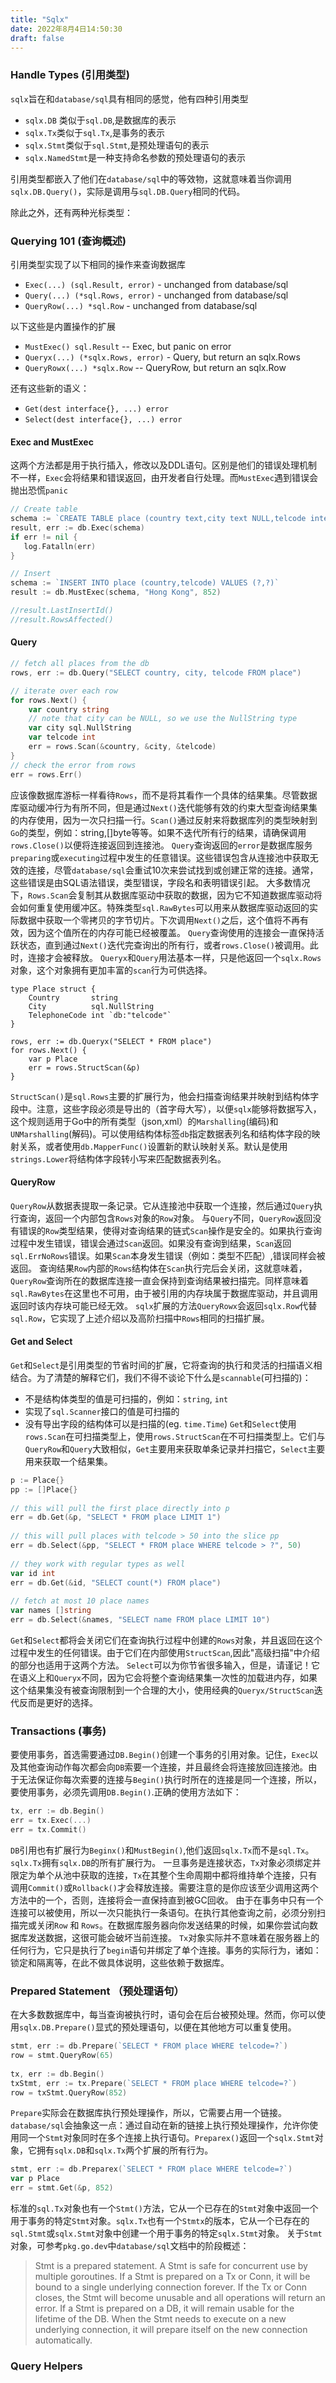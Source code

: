 ```yaml
---
title: "Sqlx"
date: 2022年8月4日14:50:30
draft: false
---
```


### Handle Types (引用类型)

`sqlx`旨在和`database/sql`具有相同的感觉，他有四种引用类型

- `sqlx.DB` 类似于`sql.DB`,是数据库的表示
- `sqlx.Tx`类似于`sql.Tx`,是事务的表示
- `sqlx.Stmt`类似于`sql.Stmt`,是预处理语句的表示
- `sqlx.NamedStmt`是一种支持命名参数的预处理语句的表示

引用类型都嵌入了他们在`database/sql`中的等效物，这就意味着当你调用`sqlx.DB.Query()`，实际是调用与`sql.DB.Query`相同的代码。

除此之外，还有两种光标类型：


### Querying 101 (查询概述)
引用类型实现了以下相同的操作来查询数据库
- `Exec(...) (sql.Result, error)` - unchanged from database/sql
- `Query(...) (*sql.Rows, error)` - unchanged from database/sql
- `QueryRow(...) *sql.Row` - unchanged from database/sql

以下这些是内置操作的扩展
- `MustExec() sql.Result` -- Exec, but panic on error
- `Queryx(...) (*sqlx.Rows, error)` - Query, but return an sqlx.Rows
- `QueryRowx(...) *sqlx.Row` -- QueryRow, but return an sqlx.Row

还有这些新的语义：
- `Get(dest interface{}, ...) error`
- `Select(dest interface{}, ...) error`

#### Exec and MustExec
这两个方法都是用于执行插入，修改以及DDL语句。区别是他们的错误处理机制不一样，`Exec`会将结果和错误返回，由开发者自行处理。而`MustExec`遇到错误会抛出恐慌`panic`

```Go
// Create table
schema := `CREATE TABLE place (country text,city text NULL,telcode integer);`  
result, err := db.Exec(schema)  
if err != nil {  
   log.Fatalln(err)  
}  

// Insert
schema := `INSERT INTO place (country,telcode) VALUES (?,?)`  
result := db.MustExec(schema, "Hong Kong", 852)

//result.LastInsertId()  
//result.RowsAffected()
```

#### Query
```Go
// fetch all places from the db
rows, err := db.Query("SELECT country, city, telcode FROM place")

// iterate over each row
for rows.Next() {
	var country string
	// note that city can be NULL, so we use the NullString type
	var city sql.NullString
	var telcode int
	err = rows.Scan(&country, &city, &telcode)
}
// check the error from rows
err = rows.Err()
```

应该像数据库游标一样看待`Rows`，而不是将其看作一个具体的结果集。尽管数据库驱动缓冲行为有所不同，但是通过`Next()`迭代能够有效的约束大型查询结果集的内存使用，因为一次只扫描一行。`Scan()`通过反射来将数据库列的类型映射到`Go`的类型，例如：string,[]byte等等。如果不迭代所有行的结果，请确保调用`rows.Close()`以便将连接返回到连接池。
`Query`查询返回的`error`是数据库服务`preparing`或`executing`过程中发生的任意错误。这些错误包含从连接池中获取无效的连接，尽管`database/sql`会重试10次来尝试找到或创建正常的连接。通常，这些错误是由SQL语法错误，类型错误，字段名和表明错误引起。
大多数情况下，`Rows.Scan`会复制其从数据库驱动中获取的数据，因为它不知道数据库驱动将会如何重复使用缓冲区。特殊类型`sql.RawBytes`可以用来从数据库驱动返回的实际数据中获取一个零拷贝的字节切片。下次调用`Next()`之后，这个值将不再有效，因为这个值所在的内存可能已经被覆盖。
`Query`查询使用的连接会一直保持活跃状态，直到通过`Next()`迭代完查询出的所有行，或者`rows.Close()`被调用。此时，连接才会被释放。
`Queryx`和`Query`用法基本一样，只是他返回一个`sqlx.Rows`对象，这个对象拥有更加丰富的`scan`行为可供选择。

```
type Place struct {
    Country       string
    City          sql.NullString
    TelephoneCode int `db:"telcode"`
}
 
rows, err := db.Queryx("SELECT * FROM place")
for rows.Next() {
    var p Place
    err = rows.StructScan(&p)
}
```
`StructScan()`是`sql.Rows`主要的扩展行为，他会扫描查询结果并映射到结构体字段中。注意，这些字段必须是导出的（首字母大写），以便`sqlx`能够将数据写入，这个规则适用于Go中的所有类型（json,xml）的`Marshalling`(编码)和`UNMarshalling`(解码)。可以使用结构体标签`db`指定数据表列名和结构体字段的映射关系，或者使用`db.MapperFunc()`设置新的默认映射关系。默认是使用`strings.Lower`将结构体字段转小写来匹配数据表列名。

#### QueryRow
`QueryRow`从数据表提取一条记录。它从连接池中获取一个连接，然后通过`Query`执行查询，返回一个内部包含`Rows`对象的`Row`对象。
与`Query`不同，`QueryRow`返回没有错误的`Row`类型结果，使得对查询结果的链式`Scan`操作是安全的。如果执行查询过程中发生错误，错误会通过`Scan`返回。如果没有查询到结果，`Scan`返回`sql.ErrNoRows`错误。如果`Scan`本身发生错误（例如：类型不匹配）,错误同样会被返回。
查询结果`Row`内部的`Rows`结构体在`Scan`执行完后会关闭，这就意味着，`QueryRow`查询所在的数据库连接一直会保持到查询结果被扫描完。同样意味着`sql.RawBytes`在这里也不可用，由于被引用的内存块属于数据库驱动，并且调用返回时该内存块可能已经无效。
`sqlx`扩展的方法`QueryRowx`会返回`sqlx.Row`代替`sql.Row`，它实现了上述介绍以及高阶扫描中`Rows`相同的扫描扩展。
#### Get and Select
`Get`和`Select`是引用类型的节省时间的扩展，它将查询的执行和灵活的扫描语义相结合。为了清楚的解释它们，我们不得不谈论下什么是`scannable`(可扫描的)：
- 不是结构体类型的值是可扫描的，例如：`string`, `int`
- 实现了`sql.Scanner`接口的值是可扫描的
- 没有导出字段的结构体可以是扫描的(eg. `time.Time`)
`Get`和`Select`使用`rows.Scan`在可扫描类型上，使用`rows.StructScan`在不可扫描类型上。它们与`QueryRow`和`Query`大致相似，`Get`主要用来获取单条记录并扫描它，`Select`主要用来获取一个结果集。
```Go
p := Place{}
pp := []Place{}
 
// this will pull the first place directly into p
err = db.Get(&p, "SELECT * FROM place LIMIT 1")
 
// this will pull places with telcode > 50 into the slice pp
err = db.Select(&pp, "SELECT * FROM place WHERE telcode > ?", 50)
 
// they work with regular types as well
var id int
err = db.Get(&id, "SELECT count(*) FROM place")
 
// fetch at most 10 place names
var names []string
err = db.Select(&names, "SELECT name FROM place LIMIT 10")
```
`Get`和`Select`都将会关闭它们在查询执行过程中创建的`Rows`对象，并且返回在这个过程中发生的任何错误。由于它们在内部使用`StructScan`,因此"高级扫描"中介绍的部分也适用于这两个方法。
`Select`可以为你节省很多输入，但是，请谨记！它在语义上和`Queryx`不同，因为它会将整个查询结果集一次性的加载进内存，如果这个结果集没有被查询限制到一个合理的大小，使用经典的`Queryx/StructScan`迭代反而是更好的选择。

### Transactions (事务)
要使用事务，首选需要通过`DB.Begin()`创建一个事务的引用对象。记住，`Exec`以及其他查询动作每次都会向`DB`索要一个连接，并且最终会将连接放回连接池。由于无法保证你每次索要的连接与`Begin()`执行时所在的连接是同一个连接，所以，要使用事务，必须先调用`DB.Begin()`.正确的使用方法如下：
```Go
tx, err := db.Begin()
err = tx.Exec(...)
err = tx.Commit()
```
`DB`引用也有扩展行为`Beginx()`和`MustBegin()`,他们返回`sqlx.Tx`而不是`sql.Tx`。`sqlx.Tx`拥有`sqlx.DB`的所有扩展行为。
一旦事务是连接状态，`Tx`对象必须绑定并限定为单个从池中获取的连接，`Tx`在其整个生命周期中都将维持单个连接，只有调用`Commit()`或`Rollback()`才会释放连接。需要注意的是你应该至少调用这两个方法中的一个，否则，连接将会一直保持直到被GC回收。
由于在事务中只有一个连接可以被使用，所以一次只能执行一条语句。在执行其他查询之前，必须分别扫描完或关闭`Row` 和 `Rows`。在数据库服务器向你发送结果的时候，如果你尝试向数据库发送数据，这很可能会破坏当前连接。
`Tx`对象实际并不意味着在服务器上的任何行为，它只是执行了`begin`语句并绑定了单个连接。事务的实际行为，诸如：锁定和隔离等，在此不做具体说明，这些依赖于数据库。

### Prepared Statement （预处理语句）
在大多数数据库中，每当查询被执行时，语句会在后台被预处理。然而，你可以使用`sqlx.DB.Prepare()`显式的预处理语句，以便在其他地方可以重复使用。
```Go
stmt, err := db.Prepare(`SELECT * FROM place WHERE telcode=?`)
row = stmt.QueryRow(65)
 
tx, err := db.Begin()
txStmt, err := tx.Prepare(`SELECT * FROM place WHERE telcode=?`)
row = txStmt.QueryRow(852)
```

`Prepare`实际会在数据库执行预处理操作，所以，它需要占用一个链接。`database/sql`会抽象这一点：通过自动在新的链接上执行预处理操作，允许你使用同一个`Stmt`对象同时在多个连接上执行语句。`Preparex()`返回一个`sqlx.Stmt`对象，它拥有`sqlx.DB`和`sqlx.Tx`两个扩展的所有行为。
```Go
stmt, err := db.Preparex(`SELECT * FROM place WHERE telcode=?`)
var p Place
err = stmt.Get(&p, 852)
```
标准的`sql.Tx`对象也有一个`Stmt()`方法，它从一个已存在的`Stmt`对象中返回一个用于事务的特定`Stmt`对象。`sqlx.Tx`也有一个`Stmtx`的版本，它从一个已存在的`sql.Stmt`或`sqlx.Stmt`对象中创建一个用于事务的特定`sqlx.Stmt`对象。
关于`Stmt`对象，可参考`pkg.go.dev`中`database/sql`文档中的阶段概述：
> Stmt is a prepared statement. A Stmt is safe for concurrent use by multiple goroutines.
> If a Stmt is prepared on a Tx or Conn, it will be bound to a single underlying connection forever. If the Tx or Conn closes, the Stmt will become unusable and all operations will return an error. If a Stmt is prepared on a DB, it will remain usable for the lifetime of the DB. When the Stmt needs to execute on a new underlying connection, it will prepare itself on the new connection automatically.
### Query Helpers




